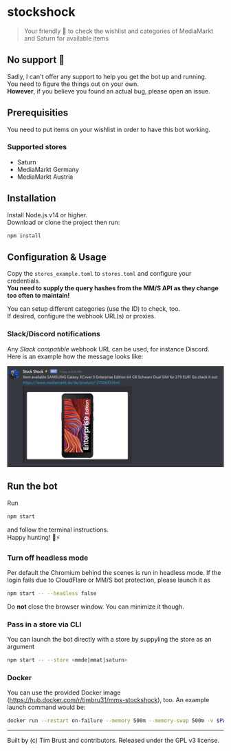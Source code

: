 # stockshock

> Your friendly 🤖 to check the wishlist and categories of MediaMarkt and Saturn for available items

## No support 🚨

Sadly, I can't offer any support to help you get the bot up and running.  
You need to figure the things out on your own.  
**However**, if you believe you found an actual bug, please open an issue.

## Prerequisities

You need to put items on your wishlist in order to have this bot working.

### Supported stores

-   Saturn
-   MediaMarkt Germany
-   MediaMarkt Austria

## Installation

Install Node.js v14 or higher.  
Download or clone the project then run:

```sh
npm install
```

## Configuration & Usage

Copy the `stores_example.toml` to `stores.toml` and configure your credentials.  
**You need to supply the query hashes from the MM/S API as they change too often to maintain!**

You can setup different categories (use the ID) to check, too.  
If desired, configure the webhook URL(s) or proxies.

### Slack/Discord notifications

Any _Slack compatible_ webhook URL can be used, for instance Discord.  
Here is an example how the message looks like:

![Discord Notification](docs/stockshock-discord-notification.png)

## Run the bot

Run

```sh
npm start
```

and follow the terminal instructions.  
Happy hunting! 🏹⚡️

### Turn off headless mode

Per default the Chromium behind the scenes is run in headless mode. If the login fails due to CloudFlare or MM/S bot protection, please launch it as

```sh
npm start -- --headless false
```

Do **not** close the browser window. You can minimize it though.

### Pass in a store via CLI

You can launch the bot directly with a store by suppyling the store as an argument

```sh
npm start -- --store <mmde|mmat|saturn>
```

### Docker

You can use the provided Docker image (https://hub.docker.com/r/timbru31/mms-stockshock), too.
An example launch command would be:

```sh
docker run --restart on-failure --memory 500m --memory-swap 500m -v $PWD/stores.toml:/opt/mms-stockshock/stores.toml -e "STORE=mmde" -d timbru31/mms-stockshock
```

---

Built by (c) Tim Brust and contributors. Released under the GPL v3 license.
